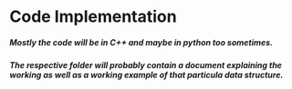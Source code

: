 # Code Implementation 

##### Mostly the code will be in C++ and maybe in python too sometimes.

##### The respective folder will probably contain a document explaining the working as well as a working example  of that particula data structure.
